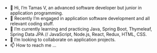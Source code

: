 - 👋 Hi, I’m Tamas V, an advanced software developer but junior in application programming.
- 👀 Recently I’m engaged in application software development and all relevant coding stuff.
- 🌱 I’m currently learning and practicing Java, Spring Boot, Thymeleaf, Spring Data JPA // JavaScript, Node.js, React, Redux, HTML, CSS.
- 💞️ I’m looking to collaborate on application projects.
- 📫 How to reach me ...

<!---
tamasve/tamasve is a ✨ special ✨ repository because its `README.md` (this file) appears on your GitHub profile.
You can click the Preview link to take a look at your changes.
--->
